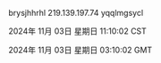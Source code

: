brysjhhrhl 219.139.197.74 yqqlmgsycl

2024年 11月 03日 星期日 11:10:02 CST

2024年 11月 03日 星期日 03:10:02 GMT
